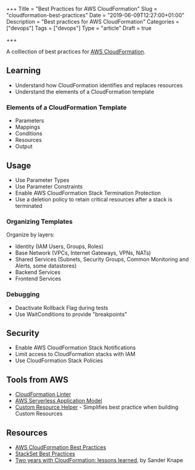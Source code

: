 +++
Title = "Best Practices for AWS CloudFormation"
Slug = "cloudformation-best-practices"
Date = "2019-06-09T12:27:00+01:00"
Description = "Best practices for AWS CloudFormation"
Categories = ["devops"]
Tags = ["devops"]
Type = "article"
Draft = true

+++

A colllection of best practices for [AWS CloudFormation](https://aws.amazon.com/cloudformation/).

<!--more-->

## Learning

- Understand how CloudFormation identifies and replaces resources
- Understand the elements of a CloudFormation template

### Elements of a CloudFormation Template

- Parameters
- Mappings
- Conditions
- Resources
- Output

## Usage

- Use Parameter Types
- Use Parameter Constraints
- Enable AWS CloudFormation Stack Termination Protection
- Use a deletion policy to retain critical resources after a stack is terminated

### Organizing Templates

Organize by layers:

- Identity (IAM Users, Groups, Roles)
- Base Network (VPCs, Internet Gateways, VPNs, NATs)
- Shared Services (Subnets, Security Groups, Common Monitoring and Alerts, some datastores)
- Backend Services
- Frontend Services

### Debugging

- Deactivate Rollback Flag during tests
- Use WaitConditions to provide "breakpoints"

## Security

- Enable AWS CloudFormation Stack Notifications
- Limit access to CloudFormation stacks with IAM
- Use CloudFormation Stack Policies

## Tools from AWS

- [CloudFormation Linter](https://github.com/aws-cloudformation/cfn-python-lint)
- [AWS Serverless Application Model](https://aws.amazon.com/serverless/sam/)
- [Custom Resource Helper](https://github.com/aws-cloudformation/custom-resource-helper) - Simplifies best practice when building Custom Resources

## Resources

- [AWS CloudFormation Best Practices](https://docs.aws.amazon.com/AWSCloudFormation/latest/UserGuide/best-practices.html)
- [StackSet Best Practices](https://docs.aws.amazon.com/AWSCloudFormation/latest/UserGuide/stacksets-bestpractices.html)
- [Two years with CloudFormation: lessons learned](https://sanderknape.com/2018/08/two-years-with-cloudformation-lessons-learned/), by Sander Knape
